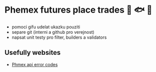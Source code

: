 # Phemex futures place trades 🌟 🐟 🐻

- pomoci gifu udelat ukazku pouziti
- separe git (interni a github pro verejnost)
- napsat unit testy pro filter, builders a validators

## Usefully websites
* [Phmex api error codes](https://github.com/phemex/phemex-api-docs/blob/master/TradingErrorCode.md)
